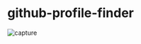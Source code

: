 # github-profile-finder

![capture](https://user-images.githubusercontent.com/19499440/38478192-c33f5128-3b7c-11e8-8731-91f7d1abb0cb.PNG)

